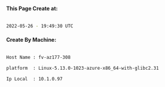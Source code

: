 
   
#### This Page Create at:

```bash

2022-05-26 - 19:49:30 UTC

```

#### Create By Machine:

```bash

Host Name : fv-az177-308

platform  : Linux-5.13.0-1023-azure-x86_64-with-glibc2.31

Ip Local  : 10.1.0.97

```

